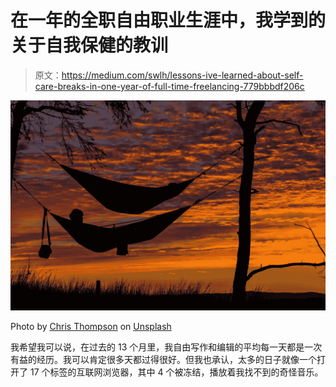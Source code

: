 # 在一年的全职自由职业生涯中，我学到的关于自我保健的教训

> 原文：<https://medium.com/swlh/lessons-ive-learned-about-self-care-breaks-in-one-year-of-full-time-freelancing-779bbbdf206c>

![](img/b223adaae12d8e0c9029cf4e92793e9b.png)

Photo by [Chris Thompson](https://unsplash.com/@somechrisguy?utm_source=unsplash&utm_medium=referral&utm_content=creditCopyText) on [Unsplash](https://unsplash.com/search/photos/hammock?utm_source=unsplash&utm_medium=referral&utm_content=creditCopyText)

我希望我可以说，在过去的 13 个月里，我自由写作和编辑的平均每一天都是一次有益的经历。我可以肯定很多天都过得很好。但我也承认，太多的日子就像一个打开了 17 个标签的互联网浏览器，其中 4 个被冻结，播放着我找不到的奇怪音乐。